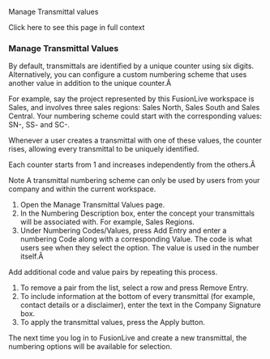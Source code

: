 Manage Transmittal values

Click here to see this page in full context

###  Manage Transmittal Values

By default, transmittals are identified by a unique counter using six digits.
Alternatively, you can configure a custom numbering scheme that uses another
value in addition to the unique counter.Â

For example, say the project represented by this FusionLive workspace is
Sales, and involves three sales regions: Sales North, Sales South and Sales
Central. Your numbering scheme could start with the corresponding values: SN-,
SS- and SC-.

Whenever a user creates a transmittal with one of these values, the counter
rises, allowing every transmittal to be uniquely identified.

Each counter starts from 1 and increases independently from the others.Â

Note  A transmittal numbering scheme can only be used by users from your
company and within the current workspace.

  1. Open the Manage Transmittal Values page. 
  2. In the Numbering Description box, enter the concept your transmittals will be associated with. For example, Sales Regions. 
  3. Under Numbering Codes/Values, press Add Entry and enter a numbering Code along with a corresponding Value. The code is what users see when they select the option. The value is used in the number itself.Â 

Add additional code and value pairs by repeating this process.

  1. To remove a pair from the list, select a row and press Remove Entry. 
  2. To include information at the bottom of every transmittal (for example, contact details or a disclaimer), enter the text in the Company Signature box. 
  3. To apply the transmittal values, press the Apply button. 

The next time you log in to FusionLive and create a new transmittal, the
numbering options will be available for selection.

